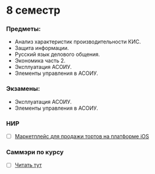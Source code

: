 # 8 семестр

### Предметы:
- Анализ характеристик производительности КИC.
- Защита информации.
- Русский язык делового общения.
- Экономика часть 2.
- Эксплуатация АСОИУ.
- Элементы управления в АСОИУ.

### Экзамены:
- Эксплуатация АСОИУ.
- Элементы управления в АСОИУ.

### НИР
- [ ] [Маркетплейс для продажи тортов на платформе iOS]()

### Саммэри по курсу
- [ ] [Читать тут]()
